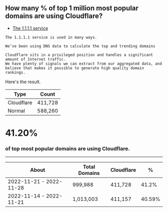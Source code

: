 ## How many % of top 1 million most popular domains are using Cloudflare?


- [The 1.1.1.1 service](https://web.archive.org/web/20221104121319/https://blog.cloudflare.com/radar-domain-rankings/)
```
The 1.1.1.1 service is used in many ways.

We’ve been using DNS data to calculate the top and trending domains

Cloudflare sits in a privileged position and handles a significant amount of Internet traffic.
We have plenty of signals we can extract from our aggregated data, and believe that makes it possible to generate high quality domain rankings.
```


Here's the result.

| Type | Count |
| --- | --- | 
| Cloudflare | 411,728 |
| Normal | 588,260 |


# 41.20%
### of top most popular domains are using Cloudflare.

----

| About | Total Domains | Cloudflare | % |
| --- | --- | --- | --- |
| 2022-11-21 - 2022-11-28 | 999,988 | 411,728 | 41.2% |
| 2022-11-14 - 2022-11-21 | 1,013,003 | 411,157 | 40.59% |
